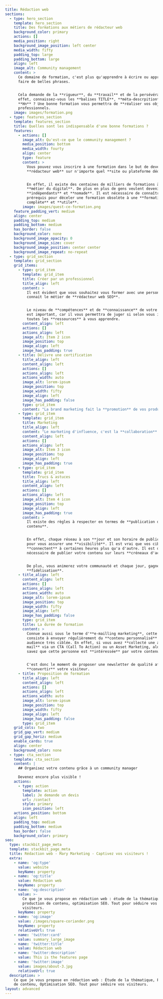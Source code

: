 ```yaml
---
title: Rédaction web
sections:
  - type: hero_section
    template: hero_section
    title: Des formations aux métiers de rédacteur web
    background_color: primary
    actions: []
    media_position: right
    background_image_position: left center
    media_width: fifty
    padding_top: large
    padding_bottom: large
    align: left
    image_alt: Community management
    content: >
      Ce domaine de formation, c'est plus qu'apprendre à écrire ou apprendre à
      faire de belles phrases.


      Cela demande de la **rigueur**, du **travail** et de la persévérance. En
      effet, connaissez-vous les **balises TITLE**, **méta-descrpition** et
      **Hn** ? Une bonne formation vous permettra de **réaliser vos objectifs**
      professionnels.
    image: images/formation.png
  - type: features_section
    template: features_section
    title: Quelles sont les indispensable d'une bonne formations ?
    features:
      - actions: []
        image_alt: Qu'est-ce que le community management ?
        media_position: bottom
        media_width: fourty
        align: center
        type: feature
        content: >
          Vous pouvez vous inscrire à une formation dans le but de devenir un
          **rédacteur web** sur n'importe quel **site ou plateforme dédiée**.


          En effet, il existe des centaines de milliers de formations à ce
          **métier du digital**. De plus en plus de gens veulent devenir
          **indépendants** et **nomade**. Il est nécessaire de connaître les
          prérequis pour déceler une formation obsolète à une **formation
          complète** et **utile**.
        image: images/quest-ce-formation.png
    feature_padding_vert: medium
    align: center
    padding_top: medium
    padding_bottom: medium
    has_border: false
    background_color: none
    background_image_opacity: 0
    background_image_size: cover
    background_image_position: center center
    background_image_repeat: no-repeat
  - type: grid_section
    template: grid_section
    grid_items:
      - type: grid_item
        template: grid_item
        title: Créer par un professionnel
        title_align: left
        content: >
          Il est évident que vous souhaitez vous former avec une personne qui
          connait le métier de **rédacteur web SEO**. 


          Le niveau de **compétences** et de **connaissance** de votre formateur
          est important, car il vous permettra de juger si selon vous il a
          toutes les **ressources** à vous apprendre.
        content_align: left
        actions: []
        actions_align: left
        image_alt: Item 2 icon
        image_position: top
        image_align: left
        image_has_padding: true
      - title: Délivre une certification
        title_align: left
        content_align: left
        actions: []
        actions_align: left
        actions_width: auto
        image_alt: lorem-ipsum
        image_position: top
        image_width: fifty
        image_align: left
        image_has_padding: false
        type: grid_item
        content: "La brand marketing fait la **promotion** de vos produits ou services d'une manière qui met **en valeur** votre marque globale.\_L'objectif du marketing de marque est d’associer votre identité, vos valeurs et votre personnalité aux communications destinées à votre public.\n\nCette technique marketing est bénéfique pour renforcer la **réputation**, la **fiabilité** et la **portée** de votre entreprise sur le marché.\_Par conséquent, vos produits et services auront une **valeur plus élevée**.\_\n"
      - type: grid_item
        template: grid_item
        title: Marketing
        title_align: left
        content: "Le marketing d'influence, c'est la **collaboration** d'une marque avec un **influenceur** pour vendre l'un de ses produits ou services. Ils travaillent ensemble de façon rémunérée pour améliorer la **reconnaissance** **de** **la** **marque**, stimuler la **notoriété**, l'**engagement** et **générer la conversion** client.\n\nUn bon influenceur peut produire un contenu 11 fois plus efficace que les bannières publicitaires traditionnelles.\_Les influenceurs ont la capacité de **créer de la valeur** et de faire confiance à leur public\n"
        content_align: left
        actions: []
        actions_align: left
        image_alt: Item 3 icon
        image_position: top
        image_align: left
        image_has_padding: true
      - type: grid_item
        template: grid_item
        title: Trucs & astuces
        title_align: left
        content_align: left
        actions: []
        actions_align: left
        image_alt: Item 4 icon
        image_position: top
        image_align: left
        image_has_padding: true
        content: >
          Il existe des règles à respecter en termes de **publication de
          contenu**. 


          En effet, chaque réseau à son **jour et son horaire de publication**
          pour vous assurer une **visibilité**. Il est vrai que vos cibles se
          **connectent** à certaines heures plus qu'a d'autre. Il est donc
          nécessaire de publier votre contenu sur leurs **créneaux d'activité**.


          De plus, vous animerez votre communauté et chaque jour, gagnerez en
          **fidélisation**.
      - title_align: left
        content_align: left
        actions: []
        actions_align: left
        actions_width: auto
        image_alt: lorem-ipsum
        image_position: top
        image_width: fifty
        image_align: left
        image_has_padding: false
        type: grid_item
        title: La durée de formation
        content: >
          Connue aussi sous le terme d'**e-mailling marketing**, cette technique
          consiste à envoyer régulièrement du **contenu personnalisé** à une
          audience très ciblée. En effet, si vous avez **collecté une adresse
          mail** via un CTA (Call To Action) ou un Asset Marketing, alors vous
          savez que cette personne est **intéressée** par votre contenu.


          C'est donc le moment de proposer une newsletter de qualité afin de
          **convertir** votre visiteur.
      - title: Proposition de formation
        title_align: left
        content_align: left
        actions: []
        actions_align: left
        actions_width: auto
        image_alt: lorem-ipsum
        image_position: top
        image_width: fifty
        image_align: left
        image_has_padding: false
        type: grid_item
    grid_cols: two
    grid_gap_vert: medium
    grid_gap_horiz: medium
    enable_cards: true
    align: center
    background_color: none
  - type: cta_section
    template: cta_section
    content: |
      ## Organisez votre contenu grâce à un community manager

      Devenez encore plus visible !
    actions:
      - type: action
        template: action
        label: Je demande un devis
        url: /contact
        style: primary
        icon_position: left
    actions_position: bottom
    align: left
    padding_top: medium
    padding_bottom: medium
    has_border: false
    background_color: primary
seo:
  type: stackbit_page_meta
  template: stackbit_page_meta
  title: Rédaction web - Mary Marketing - Captivez vos visiteurs !
  extra:
    - name: 'og:type'
      value: website
      keyName: property
    - name: 'og:title'
      value: Rédaction web
      keyName: property
    - name: 'og:description'
      value: >-
        Ce que je vous propose en rédaction web : étude de la thématique,
        production de contenu, optimisation SEO. Tout pour séduire vos
        visiteurs.
      keyName: property
    - name: 'og:image'
      value: /images/square-coriander.png
      keyName: property
      relativeUrl: true
    - name: 'twitter:card'
      value: summary_large_image
    - name: 'twitter:title'
      value: Rédaction web
    - name: 'twitter:description'
      value: This is the features page
    - name: 'twitter:image'
      value: images/about-3.jpg
      relativeUrl: true
  description: >
    Ce que je vous propose en rédaction web : Étude de la thématique, Production
    de contenu, Optimisation SEO. Tout pour séduire vos visiteurs.
layout: advanced
---
```

